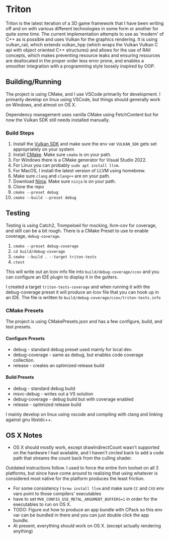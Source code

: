 # Triton

Triton is the latest iteration of a 3D game framework that I have been writing off and on with various different technologies in some form or another for quite some time. The current implementation attempts to use as 'modern' of C++ as is possible and uses Vulkan for the graphics rendering. It is using vulkan_raii, which extends vulkan_hpp (which wraps the Vulkan Vulkan C api with object oriented C++ structures) and allows for the use of RAII concepts, which makes preventing resource leaks and ensuring resources are deallocated in the proper order less error prone, and enables a smoother integration with a programming style loosely inspired by OOP.

## Building/Running

The project is using CMake, and I use VSCode primarily for development. I primarily develop on linux using VSCode, but things should generally work on Windows, and almost on OS X.

Dependency management uses vanilla CMake using FetchContent but for now the Vulkan SDK still needs installed manually.

### Build Steps

1. Install the [Vulkan SDK](https://vulkan.lunarg.com/) and make sure the env var `VULKAN_SDK` gets set appropriately on your system
1. Install [CMake](https://cmake.org/download/).  Make sure `cmake` is on your path.
1. For Windows there is a CMake generator for Visual Studio 2022.
1. For Linux you can probably `sudo apt install llvm`.
1. For MacOS, I install the latest version of LLVM using homebrew.
1. Make sure `clang` and `clang++` are on your path.
1. Download [Ninja](https://github.com/ninja-build/ninja/releases). Make sure `ninja` is on your path.
1. Clone the repo
1. `cmake --preset debug`
1. `cmake --build --preset debug`

## Testing

Testing is using Catch2, Trompeloeil for mocking, llvm-cov for coverage, and still can be a bit rough.
There is a CMake Preset to use to enable coverage, `debug-coverage`.

1. `cmake --preset debug-coverage`
1. `cd build/debug-coverage`
1. `cmake --build . --target triton-tests`
1. `ctest`

This will write out an lcov info file into `build/debug-coverage/ccov` and you can configure an IDE plugin to display it in the gutters.

I created a target `triton-tests-coverage` and when running it with the debug-coverage preset it will produce an lcov file that you can hook up in an IDE. The file is written to `build/debug-coverage/ccov/triton-tests.info`

### CMake Presets

The project is using CMakePresets.json and has a few configure, build, and test presets.

#### Configure Presets

- debug - standard debug preset used mainly for local dev.
- debug-coverage - same as debug, but enables code coverage collection.
- release - creates an optimized release build

#### Build Presets

- debug - standard debug build
- msvc-debug - writes out a VS solution
- debug-coverage - debug build but with coverage enabled
- release - optimized release build

I mainly develop on linux using vscode and compiling with clang and linking against gnu libstdc++.

## OS X Notes

- OS X should mostly work, except drawIndirectCount wasn't supported on the hardware I had available, and I haven't circled back to add a code path that streams the count back from the culling shader.

Outdated instructions follow. I used to force the entire llvm toolset on all 3 platforms, but since have come around to realizing that using whatever is considered most native for the platform produces the least friction.

- For some consistency I `brew install llvm` and make sure `CC` and `CXX` env vars point to those compilers' executables
- have to set `MVK_CONFIG_USE_METAL_ARGUMENT_BUFFERS=1` in order for the executables to run on OS X.
- TODO: Figure out how to produce an app bundle with CPack so this env var can be bundled in there and you can just double click the app bundle.
- At present, everything should work on OS X. (except actually rendering anything)
